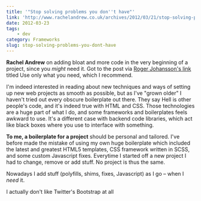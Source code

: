 ```yaml
---
title: '"Stop solving problems you don''t have"'
link: 'http://www.rachelandrew.co.uk/archives/2012/03/21/stop-solving-problems-you-dont-yet-have/'
date: 2012-03-23
tags:
    - dev
category: Frameworks
slug: stop-solving-problems-you-dont-have
---
```


**Rachel Andrew** on adding bloat and more code in the very beginning of a project, since you
_might_ need it. Got to the post via
[Roger Johansson's link](http://www.456bereastreet.com/archive/201203/use_only_what_you_need/)
titled Use only what you need, which I recommend.

I'm indeed interested in reading about new techniques and ways of setting up new web projects as
smooth as possible, but as I've "grown older" I haven't tried out every obscure boilerplate out
there. They say Hell is other people's code, and it's indeed true with HTML and CSS. Those
technologies are a huge part of what I do, and some frameworks and boilerplates feels awkward to
use. It's a different case with backend code libraries, which act like black boxes where you use to
interface with something.

**To me, a boilerplate for a project** should be personal and tailored. I've before made the mistake
of using my own huge boilerplate which included the latest and greatest HTML5 templates, CSS
framework written in SCSS, and some custom Javascript fixes. Everytime I started off a new project I
had to change, remove or add stuff. No project is thus the same.

Nowadays I add stuff (polyfills, shims, fixes, Javascript) as I go – when I _need_ it.

I actually don't like Twitter's Bootstrap at all
